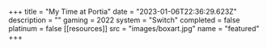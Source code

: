 +++
title = "My Time at Portia"
date = "2023-01-06T22:36:29.623Z"
description = ""
gaming = 2022
system = "Switch"
completed = false
platinum = false
[[resources]]
src = "images/boxart.jpg"
name = "featured"
+++
<!--
Start writing here...

**Final trophy count: __ of __**

![Trophy List](images/trophies.jpg) -->
